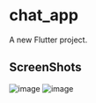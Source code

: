 # chat_app

A new Flutter project.

## ScreenShots

![image](https://github.com/0merbakir/ChatApp-Flutter/assets/100226043/a566860e-a330-4d6f-b454-c83591c219a5)    ![image](https://github.com/0merbakir/ChatApp-Flutter/assets/100226043/db17d70e-0190-41ed-9953-2559b86685d0)


                                 


